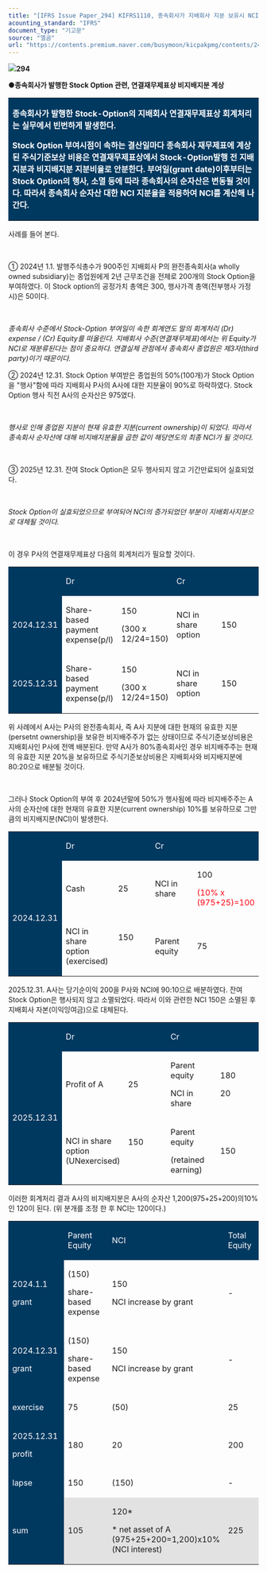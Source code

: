 ```yaml
---
title: "[IFRS Issue Paper_294] KIFRS1110, 종속회사가 지배회사 지분 보유시 NCI 측정방법"
acounting_standard: "IFRS"
document_type: "기고문"
source: "엘곰"
url: "https://contents.premium.naver.com/busymoon/kicpakpmg/contents/241118171931744am"
---
```

![](https://n2.news.naver.com/l.gif?type=content)**294**

**●종속회사가 발행한 Stock Option 관련, 연결재무제표상 비지배지분 계상**

<table style=""><tbody><tr><td colspan="3" rowspan="1" style="width: 100.0%; height: 129.0px;  background-color: #003960;"><div><p style=""><span style="color:#ffffff;"><b>종속회사가 발행한 Stock-Option의 지배회사 연결재무제표상 회계처리는 실무에서 빈번하게 발생한다.</b></span></p></div><div><p style=""><span style="color:#ffffff;"><b>Stock Option 부여시점이 속하는 결산일마다 종속회사 재무제표에 계상된 주식기준보상 비용은 연결재무제표상에서 Stock-Option발행 전 지배지분과 비지배지분 지분비율로 안분한다. 부여일(grant date)이후부터는 Stock Option의 행사, 소멸 등에 따라 종속회사의 순자산은 변동될 것이다. 따라서 종속회사 순자산 대한 NCI 지분율을 적용하여 NCI를 계산해 나간다.</b></span></p></div></td></tr></tbody></table>

사례를 들어 본다.

​

① 2024년 1.1. 발행주식총수가 900주인 지배회사 P의 완전종속회사(a wholly owned subsidiary)는 종업원에게 2년 근무조건을 전제로 200개의 Stock Option을 부여하였다. 이 Stock option의 공정가치 총액은 300, 행사가격 총액(전부행사 가정시)은 50이다.

​

*종속회사 수준에서 Stock-Option 부여일이 속한 회계연도 말의 회계처리 (Dr) expense / (Cr) Equity를 떠올린다. 지배회사 수준(연결재무제표)에서는 위 Equity가 NCI로 재분류된다는 점이 중요하다. 연결실체 관점에서 종속회사 종업원은 제3자(third party)이기 때문이다.*

② 2024년 12.31. Stock Option 부여받은 종업원의 50%(100개)가 Stock Option을 "행사"함에 따라 지배회사 P사의 A사에 대한 지분율이 90%로 하락하였다. Stock Option 행사 직전 A사의 순자산은 975였다.

​

*행사로 인해 종업원 지분이 현재 유효한 지분(current ownership)이 되었다. 따라서 종속회사 순자산에 대해 비지배지분율을 곱한 값이 해당연도의 최종 NCI가 될 것이다.*

​

③ 2025년 12.31. 잔여 Stock Option은 모두 행사되지 않고 기간만료되어 실효되었다.

​

*Stock Option이 실효되었으므로 부여되어 NCI의 증가되었던 부분이 지배회사지분으로 대체될 것이다.*

*​*

이 경우 P사의 연결재무제표상 다음의 회계처리가 필요할 것이다.

<table style=""><tbody><tr><td colspan="1" rowspan="1" style="width: 12.5%; height: 43.0px;  background-color: #003960;"><div><p style=""><span style="color:#ffffff;">​</span></p></div></td><td colspan="1" rowspan="1" style="width: 21.88%; height: 43.0px;  background-color: #003960;"><div><p style=""><span style="color:#ffffff;">Dr</span></p></div></td><td colspan="1" rowspan="1" style="width: 21.88%; height: 43.0px;  background-color: #003960;"><div><p style=""><span style="color:#ffffff;">​</span></p></div></td><td colspan="1" rowspan="1" style="width: 21.88%; height: 43.0px;  background-color: #003960;"><div><p style=""><span style="color:#ffffff;">Cr</span></p></div></td><td colspan="1" rowspan="1" style="width: 21.88%; height: 43.0px;  background-color: #003960;"><div><p style=""><span style="color:#ffffff;">​</span></p></div></td></tr><tr><td colspan="1" rowspan="1" style="width: 12.5%; height: 43.0px;  background-color: #003960;"><div><p style=""><span style="color:#ffffff;">2024.12.31</span></p></div></td><td colspan="1" rowspan="1" style="width: 21.88%; height: 43.0px;  "><div><p style=""><span style="">Share-based payment expense(p/l)</span></p></div></td><td colspan="1" rowspan="1" style="width: 21.88%; height: 43.0px;  "><div><p style=""><span style="">150</span></p></div><div><p style=""><span style="">(300 x 12/24=150)</span></p></div></td><td colspan="1" rowspan="1" style="width: 21.88%; height: 43.0px;  "><div><p style=""><span style="">NCI in share option</span></p></div></td><td colspan="1" rowspan="1" style="width: 21.88%; height: 43.0px;  "><div><p style=""><span style="">150</span></p></div></td></tr><tr><td colspan="1" rowspan="1" style="width: 12.5%; height: 43.0px;  background-color: #003960;"><div><p style=""><span style="color:#ffffff;">2025.12.31</span></p></div></td><td colspan="1" rowspan="1" style="width: 21.88%; height: 43.0px;  "><div><p style=""><span style="">Share-based payment expense(p/l)</span></p></div></td><td colspan="1" rowspan="1" style="width: 21.88%; height: 43.0px;  "><div><p style=""><span style="">150</span></p></div><div><p style=""><span style="">(300 x 12/24=150)</span></p></div></td><td colspan="1" rowspan="1" style="width: 21.88%; height: 43.0px;  "><div><p style=""><span style="">NCI in share option</span></p></div></td><td colspan="1" rowspan="1" style="width: 21.88%; height: 43.0px;  "><div><p style=""><span style="">150</span></p></div></td></tr></tbody></table>

위 사례에서 A사는 P사의 완전종속회사, 즉 A사 지분에 대한 현재의 유효한 지분(persetnt ownership)을 보유한 비지배주주가 없는 상태이므로 주식기준보상비용은 지배회사인 P사에 전액 배분된다. 만약 A사가 80%종속회사인 경우 비지배주주는 현재의 유효한 지분 20%을 보유하므로 주식기준보상비용은 지배회사와 비지배지분에 80:20으로 배분될 것이다.

​

그러나 Stock Option의 부여 후 2024년말에 50%가 행사됨에 따라 비지배주주는 A사의 순자산에 대한 현재의 유효한 지분(current ownership) 10%를 보유하므로 그만큼의 비지배지분(NCI)이 발생한다.

<table style=""><tbody><tr><td colspan="1" rowspan="1" style="width: 12.5%; height: 20.5px;  background-color: #003960;"><div><p style=""><span style="color:#ffffff;">​</span></p></div></td><td colspan="2" rowspan="1" style="width: 43.75%; height: 20.5px;  background-color: #003960;"><div><p style=""><span style="color:#ffffff;">Dr</span></p></div></td><td colspan="2" rowspan="1" style="width: 43.75%; height: 20.5px;  background-color: #003960;"><div><p style=""><span style="color:#ffffff;">Cr</span></p></div></td></tr><tr><td colspan="1" rowspan="2" style="width: 12.5%; height: 64.5px;  background-color: #003960;"><div><p style=""><span style="color:#ffffff;">2024.12.31</span></p></div></td><td colspan="1" rowspan="1" style="width: 21.88%; height: 21.5px;  "><div><p style=""><span style="">Cash</span></p></div></td><td colspan="1" rowspan="1" style="width: 21.88%; height: 21.5px;  "><div><p style=""><span style="">25</span></p></div></td><td colspan="1" rowspan="1" style="width: 21.88%; height: 21.5px;  "><div><p style=""><span style="">NCI in share</span></p></div></td><td colspan="1" rowspan="1" style="width: 21.88%; height: 21.5px;  "><div><p style=""><span style="">100</span></p></div><div><p style=""><span style="color:#ff0010;">(10% x (975+25)=100</span></p></div></td></tr><tr><td colspan="1" rowspan="1" style="width: 21.88%; height: 43.0px;  "><div><p style=""><span style="">NCI in share option (exercised)</span></p></div></td><td colspan="1" rowspan="1" style="width: 21.88%; height: 43.0px;  "><div><p style=""><span style="">150</span></p></div><div><p style=""><span style="">​</span></p></div></td><td colspan="1" rowspan="1" style="width: 21.88%; height: 43.0px;  "><div><p style=""><span style="">Parent equity</span></p></div></td><td colspan="1" rowspan="1" style="width: 21.88%; height: 43.0px;  "><div><p style=""><span style="">75</span></p></div></td></tr></tbody></table>

2025.12.31. A사는 당기순이익 200을 P사와 NCI에 90:10으로 배분하였다. 잔여 Stock Option은 행사되지 않고 소멸되었다. 따라서 이와 관련한 NCI 150은 소멸된 후 지배회사 자본(이익잉여금)으로 대체된다.

<table style=""><tbody><tr><td colspan="1" rowspan="1" style="width: 12.5%; height: 20.5px;  background-color: #003960;"><div><p style=""><span style="color:#ffffff;">​</span></p></div></td><td colspan="2" rowspan="1" style="width: 43.75%; height: 20.5px;  background-color: #003960;"><div><p style=""><span style="color:#ffffff;">Dr</span></p></div></td><td colspan="2" rowspan="1" style="width: 43.75%; height: 20.5px;  background-color: #003960;"><div><p style=""><span style="color:#ffffff;">Cr</span></p></div></td></tr><tr><td colspan="1" rowspan="2" style="width: 12.5%; height: 64.5px;  background-color: #003960;"><div><p style=""><span style="color:#ffffff;">2025.12.31</span></p></div></td><td colspan="1" rowspan="1" style="width: 21.88%; height: 21.5px;  "><div><p style=""><span style="">Profit of A</span></p></div></td><td colspan="1" rowspan="1" style="width: 21.88%; height: 21.5px;  "><div><p style=""><span style="">25</span></p></div></td><td colspan="1" rowspan="1" style="width: 21.88%; height: 21.5px;  "><div><p style=""><span style="">Parent equity</span></p></div><div><p style=""><span style="">NCI in share</span></p></div></td><td colspan="1" rowspan="1" style="width: 21.88%; height: 21.5px;  "><div><p style=""><span style="">180</span></p></div><div><p style=""><span style="">20</span></p></div></td></tr><tr><td colspan="1" rowspan="1" style="width: 21.88%; height: 43.0px;  "><div><p style=""><span style="">NCI in share option (UNexercised)</span></p></div></td><td colspan="1" rowspan="1" style="width: 21.88%; height: 43.0px;  "><div><p style=""><span style="">150</span></p></div><div><p style=""><span style="">​</span></p></div></td><td colspan="1" rowspan="1" style="width: 21.88%; height: 43.0px;  "><div><p style=""><span style="">Parent equity</span></p></div><div><p style=""><span style="">(retained earning)</span></p></div></td><td colspan="1" rowspan="1" style="width: 21.88%; height: 43.0px;  "><div><p style=""><span style="">150</span></p></div></td></tr></tbody></table>

이러한 회계처리 결과 A사의 비지배지분은 A사의 순자산 1,200(975+25+200)의10%인 120이 된다. (위 분개를 조정 한 후 NCI는 120이다.)

<table style=""><tbody><tr><td colspan="1" rowspan="1" style="width: 26.77%; height: 43.0px;  background-color: #003960;"><div><p style=""><span style="color:#ffffff;">​</span></p></div></td><td colspan="1" rowspan="1" style="width: 27.05%; height: 43.0px;  background-color: #003960;"><div><p style=""><span style="color:#ffffff;">Parent Equity</span></p></div></td><td colspan="1" rowspan="1" style="width: 25.15%; height: 43.0px;  background-color: #003960;"><div><p style=""><span style="color:#ffffff;">NCI</span></p></div></td><td colspan="1" rowspan="1" style="width: 21.03%; height: 43.0px;  background-color: #003960;"><div><p style=""><span style="color:#ffffff;">Total Equity</span></p></div></td></tr><tr><td colspan="1" rowspan="1" style="width: 26.77%; height: 43.0px;  background-color: #003960;"><div><p style=""><span style="color:#ffffff;">2024.1.1</span></p></div><div><p style=""><span style="color:#ffffff;">grant</span></p></div></td><td colspan="1" rowspan="1" style="width: 27.05%; height: 43.0px;  "><div><p style=""><span style="">(150)</span></p></div><div><p style=""><span style="">share-based expense</span></p></div></td><td colspan="1" rowspan="1" style="width: 25.15%; height: 43.0px;  "><div><p style=""><span style="">150</span></p></div><div><p style=""><span style="">NCI increase by grant</span></p></div></td><td colspan="1" rowspan="1" style="width: 21.03%; height: 43.0px;  "><div><p style=""><span style="">-</span></p></div></td></tr><tr><td colspan="1" rowspan="1" style="width: 26.77%; height: 21.5px;  background-color: #003960;"><div><p style=""><span style="color:#ffffff;">2024.12.31</span></p></div><div><p style=""><span style="color:#ffffff;">grant</span></p></div></td><td colspan="1" rowspan="1" style="width: 27.05%; height: 21.5px;  "><div><p style=""><span style="">(150)</span></p></div><div><p style=""><span style="">share-based expense</span></p></div></td><td colspan="1" rowspan="1" style="width: 25.15%; height: 21.5px;  "><div><p style=""><span style="">150</span></p></div><div><p style=""><span style="">NCI increase by grant</span></p></div></td><td colspan="1" rowspan="1" style="width: 21.03%; height: 21.5px;  "><div><p style=""><span style="">-</span></p></div></td></tr><tr><td colspan="1" rowspan="1" style="width: 26.77%; height: 10.75px;  background-color: #003960;"><div><p style=""><span style="color:#ffffff;">exercise</span></p></div></td><td colspan="1" rowspan="1" style="width: 27.05%; height: 10.75px;  "><div><p style=""><span style="">75</span></p></div></td><td colspan="1" rowspan="1" style="width: 25.15%; height: 10.75px;  "><div><p style=""><span style="">(50)</span></p></div></td><td colspan="1" rowspan="1" style="width: 21.03%; height: 10.75px;  "><div><p style=""><span style="">25</span></p></div></td></tr><tr><td colspan="1" rowspan="1" style="width: 26.77%; height: 5.38px;  background-color: #003960;"><div><p style=""><span style="color:#ffffff;">2025.12.31</span></p></div><div><p style=""><span style="color:#ffffff;">profit</span></p></div></td><td colspan="1" rowspan="1" style="width: 27.05%; height: 5.38px;  "><div><p style=""><span style="">180</span></p></div></td><td colspan="1" rowspan="1" style="width: 25.15%; height: 5.38px;  "><div><p style=""><span style="">20</span></p></div></td><td colspan="1" rowspan="1" style="width: 21.03%; height: 5.38px;  "><div><p style=""><span style="">200</span></p></div></td></tr><tr><td colspan="1" rowspan="1" style="width: 26.77%; height: 2.69px;  background-color: #003960;"><div><p style=""><span style="color:#ffffff;">lapse</span></p></div></td><td colspan="1" rowspan="1" style="width: 27.05%; height: 2.69px;  "><div><p style=""><span style="">150</span></p></div></td><td colspan="1" rowspan="1" style="width: 25.15%; height: 2.69px;  "><div><p style=""><span style="">(150)</span></p></div></td><td colspan="1" rowspan="1" style="width: 21.03%; height: 2.69px;  "><div><p style=""><span style="">-</span></p></div></td></tr><tr><td colspan="1" rowspan="1" style="width: 26.77%; height: 2.68px;  background-color: #003960;"><div><p style=""><span style="color:#ffffff;">sum</span></p></div></td><td colspan="1" rowspan="1" style="width: 27.05%; height: 2.68px;  background-color: #e2e2e2;"><div><p style=""><span style="">105</span></p></div></td><td colspan="1" rowspan="1" style="width: 25.15%; height: 2.68px;  background-color: #e2e2e2;"><div><p style=""><span style="">120*</span></p></div><div><p style=""><span style="">* net asset of A (975+25+200=1,200)x10%(NCI interest)</span></p></div></td><td colspan="1" rowspan="1" style="width: 21.03%; height: 2.68px;  background-color: #e2e2e2;"><div><p style=""><span style="">225</span></p></div></td></tr></tbody></table>

​